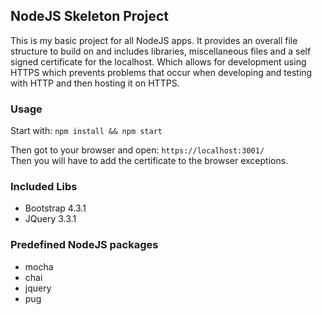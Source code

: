 ## NodeJS Skeleton Project

This is my basic project for all NodeJS apps. It provides an overall file
structure to build on and includes libraries, miscellaneous files and a self
signed certificate for the localhost. Which allows for development using HTTPS
which prevents problems that occur when developing and testing with HTTP and
then hosting it on HTTPS.

### Usage

Start with:
``npm install && npm start``

Then got to your browser and open: ``https://localhost:3001/``  
Then you will have to add the certificate to the browser exceptions.

### Included Libs
  - Bootstrap 4.3.1
  - JQuery 3.3.1

### Predefined NodeJS packages
  - mocha
  - chai
  - jquery
  - pug
